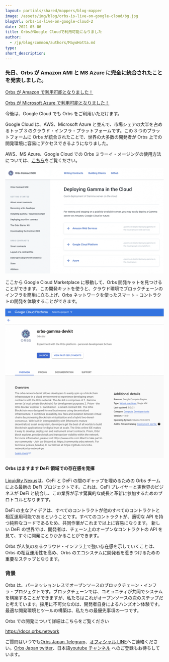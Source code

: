 ```yaml
---
layout: partials/shared/mappers/blog-mapper
image: /assets/img/blog/orbs-is-live-on-google-cloud/bg.jpg
blogUrl: orbs-is-live-on-google-cloud-2
date: 2021-05-06
title: OrbsがGoogle Cloudで利用可能になりました
author:
  - /jp/blog/common/authors/MayoHotta.md
type:
short_description:
---
```


### 先日、Orbs が Amazon AMI と MS Azure に完全に統合されたことを発表しました。

[Orbs が Amazon で利用可能となりました！](https://www.orbs.com/jp/orbs%e3%81%8camazon%e3%81%a7%e5%88%a9%e7%94%a8%e5%8f%af%e8%83%bd%e3%81%a8%e3%81%aa%e3%82%8a%e3%81%be%e3%81%97%e3%81%9f-aws%e3%83%9e%e3%83%bc%e3%82%b1%e3%83%83%e3%83%88%e3%83%97%e3%83%ac%e3%82%a4/)

[Orbs が Microsoft Azure で利用可能となりました！](https://www.orbs.com/jp/orbs-is-live-on-microsoft-azure-2/)

今後は、Google Cloud でも Orbs をご利用いただけます。

Google Cloud は、AWS、Microsoft Azure と並んで、市場シェアの大半を占めるトップ 3 のクラウド・インフラ・プラットフォームです。この 3 つのプラットフォームに Orbs が統合されたことで、世界の大多数の開発者が Orbs 上での開発環境に容易にアクセスできるようになりました。

AWS、MS Azure、Google Cloud での Orbs ミラーイ・メージングの使用方法については、[こちら](https://docs.orbs.network/contract-sdk/gamma-in-depth/deploying-gamma-in-the-cloud)をご覧ください。

![](/assets/img/blog/orbs-is-live-on-google-cloud/Screen-Shot-2021-05-03-at-10.02.26-1030x685.png)

ここから Google Cloud Marketplace に移動して、Orbs 開発キットを見つけることができます。この開発キットを使うと、クラウド環境でブロックチェーンのインフラを簡単に立ち上げ、Orbs ネットワークを使ったスマート・コントラクトの開発を体験することができます。

![](/assets/img/blog/orbs-is-live-on-google-cloud/Screen-Shot-2021-05-03-at-10.06.19-1030x966.png)

#### Orbs はますます DeFi 領域での存在感を発揮

[Liquidity Nexus](https://www.orbs.com/jp/orbs-%e3%83%aa%e3%82%af%e3%82%a4%e3%83%87%e3%82%a3%e3%83%86%e3%82%a3nexus%e3%81%ae%e7%b4%b9%e4%bb%8b-%e6%b5%81%e5%8b%95%e6%80%a7%e4%be%9b%e7%b5%a6%e3%82%b5%e3%83%bc%e3%83%93%e3%82%b9/)は、CeFi と DeFi の間のギャップを埋めるための Orbs チームによる最新の DeFi プロジェクトです。これは、CeFi プレイヤーと実世界のビジネスが DeFi と統合し、この業界が示す驚異的な成長と革新に参加するためのプロトコルとなりますす。

DeFi の主なアイデアは、すべてのコントラクトが他のすべてのコントラクトと相互運用可能であるということです。すべてのコントラクトが、適切な API を持つ純粋なコードであるため、共同作業がこれまで以上に容易になります。 新しい DeFi の世界では、開発者は、チェーン上のオープンなコントラクトの API を見て、すぐに開発にとりかかることができます。

Orbs が人気のあるクラウド・インフラ上で強い存在感を示していくことは、Orbs の相互運用性を高め、Orbs のエコシステムに開発者を惹きつけるための重要なステップとなります。

### 背景

Orbs は、パーミッションレスでオープンソースのブロックチェーン・インフラ・プロジェクトです。ブロックチェーンでは、コミュニティが共同でシステムを構築することができますが、私たちはこれがオープンソースの次のステップだと考えています。採用に不可欠なのは、開発者自身によるハンズオン体験です。最適な開発環境とツールの構築は、私たちの最優先事項の一つです。

Orbs での開発について詳細はこちらをご覧ください

<https://docs.orbs.network>

<div class='line-separator'></div>

ご質問はいつでも[Orbs Japan Telegram](https://t.me/joinchat/G0HZhBQssmZ05v6sp_G6jg)、[オフィシャル LINE](https://line.me/R/ti/p/%40vrf9558a)へご連絡ください。[Orbs Japan twitter](https://twitter.com/JapanOrbs)、日本語[youtube チャンネル](https://www.youtube.com/channel/UCZePjhX4e6CuAe8v63Li9lg) へのご登録もお待ちしています。
